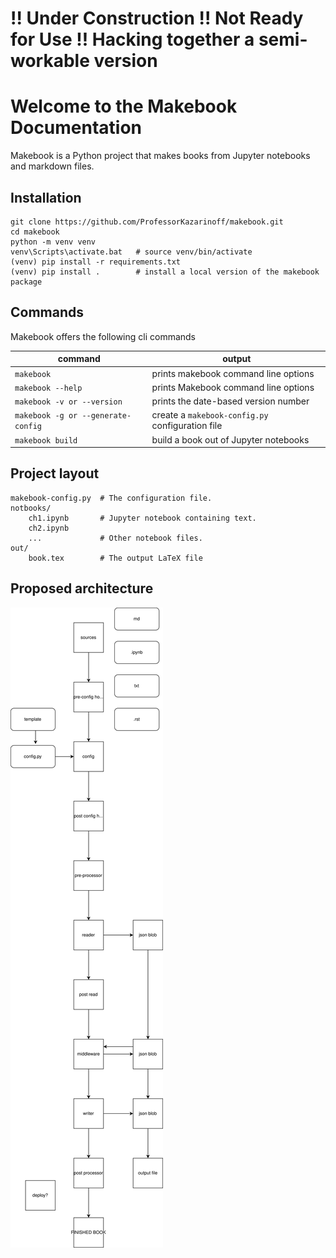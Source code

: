 # !! Under Construction !! Not Ready for Use !! Hacking together a semi-workable version

# Welcome to the Makebook Documentation 
 
Makebook is a Python project that makes books from Jupyter notebooks and markdown files.

## Installation

```text
git clone https://github.com/ProfessorKazarinoff/makebook.git
cd makebook
python -m venv venv
venv\Scripts\activate.bat   # source venv/bin/activate
(venv) pip install -r requirements.txt
(venv) pip install .        # install a local version of the makebook package
```

## Commands

Makebook offers the following cli commands

| command | output |
| --- | --- |
| ```makebook``` | prints makebook command line options |
| ```makebook --help``` | prints Makebook command line options |
| ```makebook -v or --version``` | prints the date-based version number |
| ```makebook -g or --generate-config``` | create a ```makebook-config.py``` configuration file |
| ```makebook build``` | build a book out of Jupyter notebooks |

## Project layout

    makebook-config.py  # The configuration file.
    notbooks/
        ch1.ipynb       # Jupyter notebook containing text.
        ch2.ipynb
        ...             # Other notebook files.
    out/
        book.tex        # The output LaTeX file

## Proposed architecture

![flow chart](docs/images/flow_chart2.svg)
